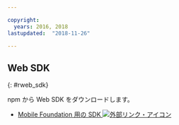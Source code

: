 ```yaml
---

copyright:
  years: 2016, 2018
lastupdated:  "2018-11-26"

---
```


##	Web SDK
{: #rweb_sdk}

npm から Web SDK をダウンロードします。

* [Mobile Foundation 用の SDK ![外部リンク・アイコン](../../icons/launch-glyph.svg "外部リンク・アイコン")](https://www.npmjs.com/package/ibm-mfp-web-sdk)

